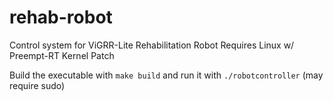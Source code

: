# rehab-robot

Control system for ViGRR-Lite Rehabilitation Robot
Requires Linux w/ Preempt-RT Kernel Patch

Build the executable with `make build` and run it with `./robotcontroller` (may require sudo)

